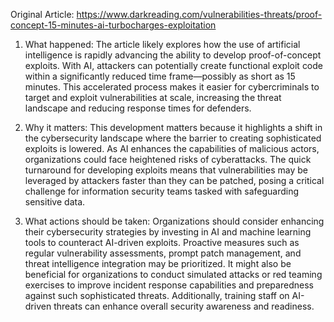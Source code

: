 Original Article: https://www.darkreading.com/vulnerabilities-threats/proof-concept-15-minutes-ai-turbocharges-exploitation

1) What happened: The article likely explores how the use of artificial intelligence is rapidly advancing the ability to develop proof-of-concept exploits. With AI, attackers can potentially create functional exploit code within a significantly reduced time frame—possibly as short as 15 minutes. This accelerated process makes it easier for cybercriminals to target and exploit vulnerabilities at scale, increasing the threat landscape and reducing response times for defenders.

2) Why it matters: This development matters because it highlights a shift in the cybersecurity landscape where the barrier to creating sophisticated exploits is lowered. As AI enhances the capabilities of malicious actors, organizations could face heightened risks of cyberattacks. The quick turnaround for developing exploits means that vulnerabilities may be leveraged by attackers faster than they can be patched, posing a critical challenge for information security teams tasked with safeguarding sensitive data.

3) What actions should be taken: Organizations should consider enhancing their cybersecurity strategies by investing in AI and machine learning tools to counteract AI-driven exploits. Proactive measures such as regular vulnerability assessments, prompt patch management, and threat intelligence integration may be prioritized. It might also be beneficial for organizations to conduct simulated attacks or red teaming exercises to improve incident response capabilities and preparedness against such sophisticated threats. Additionally, training staff on AI-driven threats can enhance overall security awareness and readiness.